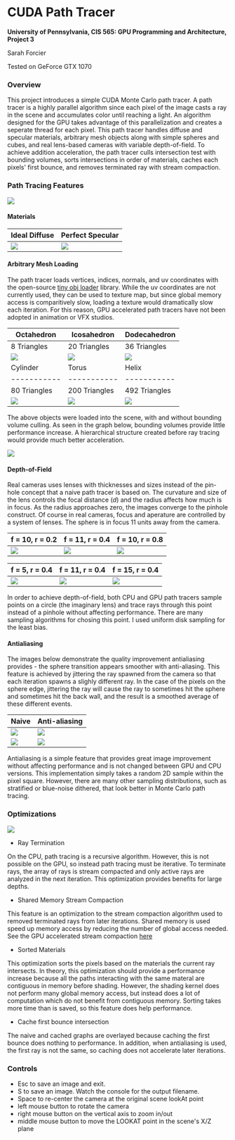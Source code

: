 CUDA Path Tracer
================

**University of Pennsylvania, CIS 565: GPU Programming and Architecture, Project 3**

Sarah Forcier

Tested on GeForce GTX 1070

### Overview

This project introduces a simple CUDA Monte Carlo path tracer. A path tracer is a highly parallel algorithm since each pixel of the image casts a ray in the scene and accumulates color until reaching a light. An algorithm designed for the GPU takes advantage of this parallelization and creates a seperate thread for each pixel. This path tracer handles diffuse and specular materials, arbitrary mesh objects along with simple spheres and cubes, and real lens-based cameras with variable depth-of-field. To achieve addition acceleration, the path tracer culls intersection test with bounding volumes, sorts intersections in order of materials, caches each pixels' first bounce, and removes terminated ray with stream compaction.    

### Path Tracing Features

![](img/final.png)

#### Materials

| Ideal Diffuse | Perfect Specular |
| ----------- | ----------- |
| ![](img/antialias.png) | ![](img/specular.png) |

#### Arbitrary Mesh Loading

The path tracer loads vertices, indices, normals, and uv coordinates with the open-source [tiny obj loader](https://syoyo.github.io/tinyobjloader/) library. While the uv coordinates are not currently used, they can be used to texture map, but since global memory access is comparitively slow, loading a texture would dramatically slow each iteration. For this reason, GPU accelerated path tracers have not been adopted in animation or VFX studios. 

| Octahedron |  Icosahedron | Dodecahedron| 
| ----------- | ----------- | ----------- |
| 8 Triangles |  20 Triangles | 36 Triangles | 
| ![](img/octa.png) | ![](img/icosa.png) | ![](img/dodeca.png) |
| Cylinder |  Torus | Helix | 
| ----------- | ----------- | ----------- |
| 80 Triangles | 200 Triangles |  492 Triangles |
| ![](img/cylinder.png) | ![](img/torus.png) | ![](img/coil.png) | 

The above objects were loaded into the scene, with and without bounding volume culling. As seen in the graph below, bounding volumes provide little performance increase. A hierarchical structure created before ray tracing would provide much better acceleration. 

![](img/numtris_perf.png)

#### Depth-of-Field

Real cameras uses lenses with thicknesses and sizes instead of the pin-hole concept that a naive path tracer is based on. The curvature and size of the lens controls the focal distance ($d$) and the radius affects how much is in focus. As the radius approaches zero, the images converge to the pinhole construct. Of course in real cameras, focus and aperature are controlled by a system of lenses. The sphere is in focus 11 units away from the camera.

| f = 10, r = 0.2 | f = 11, r = 0.4 | f = 10, r = 0.8 | 
| ------------- | ----------- | ----------- |
| ![](img/depth1.png) | ![](img/depth2.png) | ![](img/depth3.png) |

| f = 5, r = 0.4 | f = 11, r = 0.4 | f = 15, r = 0.4 | 
| ------------- | ----------- | ----------- |
| ![](img/depth4.png) | ![](img/depth2.png) | ![](img/depth5.png)

In order to achieve depth-of-field, both CPU and GPU path tracers sample points on a circle (the imaginary lens) and trace rays through this point instead of a pinhole without affecting performance. There are many sampling algorithms for chosing this point. I used uniform disk sampling for the least bias. 

#### Antialiasing

The images below demonstrate the quality improvement antialiasing provides - the sphere transition appears smoother with anti-aliasing. This feature is achieved by jittering the ray spawned from the camera so that each iteration spawns a slighly different ray. In the case of the pixels on the sphere edge, jittering the ray will cause the ray to sometimes hit the sphere and sometimes hit the back wall, and the result is a smoothed average of these different events.

| Naive | Anti-aliasing | 
| ------------- | ----------- | 
| ![](img/naive.png) | ![](img/antialias.png) | 
| ![](img/naive_close.png) | ![](img/antialias_close.png) |

Antialiasing is a simple feature that provides great image improvement without affecting performance and is not changed between GPU and CPU versions. This implementation simply takes a random 2D sample within the pixel square. However, there are many other sampling distributions, such as stratified or blue-noise dithered, that look better in Monte Carlo path tracing. 

### Optimizations

![](img/perf.png)

* Ray Termination

On the CPU, path tracing is a recursive algorithm. However, this is not possible on the GPU, so instead path tracing must be iterative. To terminate rays, the array of rays is stream compacted and only active rays are analyzed in the next iteration. This optimization provides benefits for large depths.  

* Shared Memory Stream Compaction

This feature is an optimization to the stream compaction algorithm used to removed terminated rays from later iterations. Shared memory is used speed up memory access by reducing the number of global access needed. See the GPU accelerated stream compaction [here](https://github.com/sarahforcier/Project2-Stream-Compaction)  

* Sorted Materials

This optimization sorts the pixels based on the materials the current ray intersects. In theory, this optimization should provide a performance increase because all the paths interacting with the same materal are contiguous in memory before shading. However, the shading kernel does not perform many global memory access, but instead does a lot of computation which do not benefit from contiguous memory. Sorting takes more time than is saved, so this feature does help performance.

* Cache first bounce intersection

The naive and cached graphs are overlayed because caching the first bounce does nothing to performance. In addition, when antialiasing is used, the first ray is not the same, so caching does not accelerate later iterations. 

### Controls

* Esc to save an image and exit.
* S to save an image. Watch the console for the output filename.
* Space to re-center the camera at the original scene lookAt point
* left mouse button to rotate the camera
* right mouse button on the vertical axis to zoom in/out
* middle mouse button to move the LOOKAT point in the scene's X/Z plane